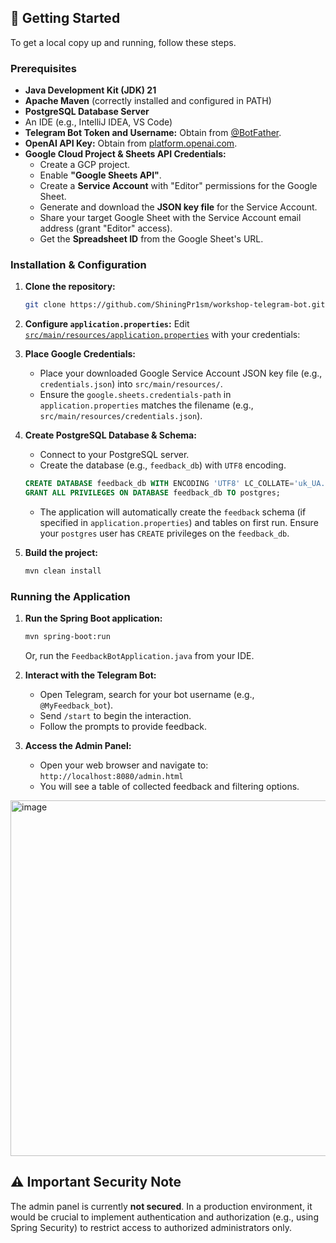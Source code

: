 
## 🚀 Getting Started

To get a local copy up and running, follow these steps.

### Prerequisites

*   **Java Development Kit (JDK) 21**
*   **Apache Maven** (correctly installed and configured in PATH)
*   **PostgreSQL Database Server**
*   An IDE (e.g., IntelliJ IDEA, VS Code)
*   **Telegram Bot Token and Username:** Obtain from [@BotFather](https://t.me/BotFather).
*   **OpenAI API Key:** Obtain from [platform.openai.com](https://platform.openai.com/).
*   **Google Cloud Project & Sheets API Credentials:**
    *   Create a GCP project.
    *   Enable **"Google Sheets API"**.
    *   Create a **Service Account** with "Editor" permissions for the Google Sheet.
    *   Generate and download the **JSON key file** for the Service Account.
    *   Share your target Google Sheet with the Service Account email address (grant "Editor" access).
    *   Get the **Spreadsheet ID** from the Google Sheet's URL.

### Installation & Configuration

1.  **Clone the repository:**
    ```bash
    git clone https://github.com/ShiningPr1sm/workshop-telegram-bot.git
    ```

2.  **Configure `application.properties`:**
    Edit [`src/main/resources/application.properties`](https://github.com/ShiningPr1sm/workshop-telegram-bot/blob/master/src/main/resources/application.properties) with your credentials:

3.  **Place Google Credentials:**
    *   Place your downloaded Google Service Account JSON key file (e.g., `credentials.json`) into `src/main/resources/`.
    *   Ensure the `google.sheets.credentials-path` in `application.properties` matches the filename (e.g., `src/main/resources/credentials.json`).

4.  **Create PostgreSQL Database & Schema:**
    *   Connect to your PostgreSQL server.
    *   Create the database (e.g., `feedback_db`) with `UTF8` encoding.
    ```sql
    CREATE DATABASE feedback_db WITH ENCODING 'UTF8' LC_COLLATE='uk_UA.UTF-8' LC_CTYPE='uk_UA.UTF-8' TEMPLATE=template0;
    GRANT ALL PRIVILEGES ON DATABASE feedback_db TO postgres;
    ```
    *   The application will automatically create the `feedback` schema (if specified in `application.properties`) and tables on first run. Ensure your `postgres` user has `CREATE` privileges on the `feedback_db`.

5.  **Build the project:**
    ```bash
    mvn clean install
    ```

### Running the Application

1.  **Run the Spring Boot application:**
    ```bash
    mvn spring-boot:run
    ```
    Or, run the `FeedbackBotApplication.java` from your IDE.

2.  **Interact with the Telegram Bot:**
    *   Open Telegram, search for your bot username (e.g., `@MyFeedback_bot`).
    *   Send `/start` to begin the interaction.
    *   Follow the prompts to provide feedback.

3.  **Access the Admin Panel:**
    *   Open your web browser and navigate to: `http://localhost:8080/admin.html`
    *   You will see a table of collected feedback and filtering options.

<img width="1275" height="569" alt="image" src="https://github.com/user-attachments/assets/fcb37aac-919a-4dd9-8fd9-014b8ee2e1ba" />


## ⚠️ Important Security Note

The admin panel is currently **not secured**. In a production environment, it would be crucial to implement authentication and authorization (e.g., using Spring Security) to restrict access to authorized administrators only.
